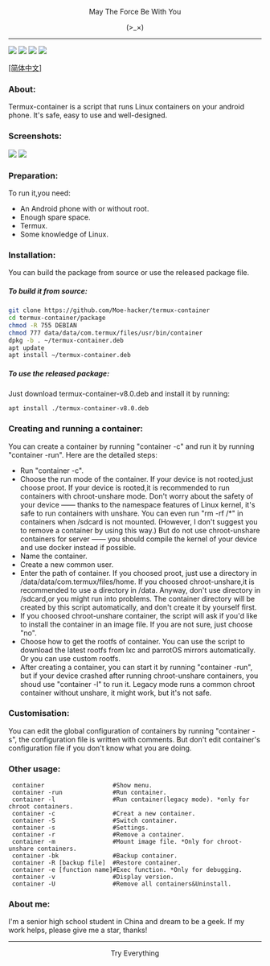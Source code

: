 <p align="center">May The Force Be With You</p>
<p align="center">(>_×)</p>         

-----------                   

![](https://img.shields.io/github/stars/Moe-hacker/termux-container)
![](https://img.shields.io/github/forks/Moe-hacker/termux-container)
![](https://img.shields.io/github/license/Moe-hacker/termux-container)
![](https://img.shields.io/badge/language-shell-green)

[[简体中文]](https://github.com/Moe-hacker/termux-container/blob/main/README-ZH.md)

### About:      
Termux-container is a script that runs Linux containers on your android phone. It's safe, easy to use and well-designed.      
### Screenshots:      
![](https://github.com/Moe-hacker/termux-container/raw/main/.Screenshots/Screenshot_20221012-185314_Termux.png)
![](https://github.com/Moe-hacker/termux-container/raw/main/.Screenshots/Screenshot_20221012-185209_Termux.png)
### Preparation:      
To run it,you need:      
- An Android phone with or without root.      
- Enough spare space.      
- Termux.      
- Some knowledge of Linux.      
### Installation:      
You can build the package from source or use the released package file.      
##### To build it from source:      
```sh
git clone https://github.com/Moe-hacker/termux-container
cd termux-container/package
chmod -R 755 DEBIAN
chmod 777 data/data/com.termux/files/usr/bin/container
dpkg -b . ~/termux-container.deb
apt update
apt install ~/termux-container.deb
```
##### To use the released package:      
Just download termux-container-v8.0.deb and install it by running:      
```
apt install ./termux-container-v8.0.deb
```
### Creating and running a container:      
You can create a container by running "container -c" and run it by running "container -run". Here are the detailed steps:    
- Run "container -c".      
- Choose the run mode of the container. If your device is not rooted,just choose proot. If your device is rooted,it is recommended to run containers with chroot-unshare mode. Don't worry about the safety of your device  —— thanks to the namespace features of Linux kernel, it's safe to run containers with unshare. You can even run "rm -rf /*" in containers when /sdcard is not mounted. (However, I don't suggest you to remove a container by using this way.) But do not use chroot-unshare containers for server —— you should compile the kernel of your device and use docker instead if possible.       
- Name the container.      
- Create a new common user.      
- Enter the path of container. If you choosed proot, just use a directory in /data/data/com.termux/files/home. If you choosed chroot-unshare,it is recommended to use a directory in /data. Anyway, don't use directory in /sdcard,or you might run into problems. The container directory will be created by this script automatically, and don't create it by yourself first.      
- If you choosed chroot-unshare container, the script will ask if you'd like to install the container in an image file. If you are not sure, just choose "no".      
- Choose how to get the rootfs of container. You can use the script to download the latest rootfs from lxc and parrotOS mirrors automatically. Or you can use custom rootfs.      
- After creating a container, you can start it by running "container -run", but if your device crashed after running chroot-unshare containers, you shoud use "container -l" to run it. Legacy mode runs a common chroot container without unshare, it might work, but it's not safe.      
### Customisation:      
You can edit the global configuration of containers by running "container -s", the configuration file is written with comments. But don't edit container's configuration file if you don't know what you are doing.      
### Other usage:      
```
 container                   #Show menu.
 container -run              #Run container.
 container -l                #Run container(legacy mode). *only for chroot containers.
 container -c                #Creat a new container.
 container -S                #Switch container.
 container -s                #Settings.
 container -r                #Remove a container.
 container -m                #Mount image file. *Only for chroot-unshare containers.
 container -bk               #Backup container.
 container -R [backup file]  #Restore container.
 container -e [function name]#Exec function. *Only for debugging.
 container -v                #Display version.
 container -U                #Remove all containers&Uninstall.
```
### About me:            
I'm a senior high school student in China and dream to be a geek. If my work helps, please give me a star, thanks!       

--------
<p align="center">Try Everything</p>         
